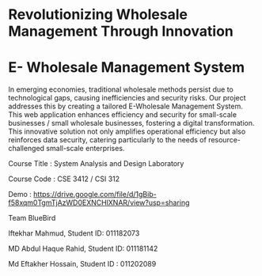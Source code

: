 # Revolutionizing Wholesale Management Through Innovation
# E- Wholesale Management System


In emerging economies, traditional wholesale methods persist due to technological gaps, causing
inefficiencies and security risks. Our project addresses this by creating a tailored E-Wholesale
Management System. This web application enhances efficiency and security for small-scale businesses /
small wholesale businesses, fostering a digital transformation. This innovative solution not only
amplifies operational efficiency but also reinforces data security, catering particularly to the needs of
resource-challenged small-scale enterprises.


Course Title : System Analysis and Design Laboratory

Course Code : CSE 3412 / CSI 312


Demo : https://drive.google.com/file/d/1gBib-f58xqm0TgmTjAzWD0EXNCHlXNAR/view?usp=sharing



Team BlueBird

Iftekhar Mahmud, Student ID: 011182073

MD Abdul Haque Rahid, Student ID: 011181142

Md Eftakher Hossain, Student ID : 011202089
